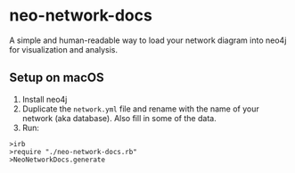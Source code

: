 # neo-network-docs

A simple and human-readable way to load your network diagram into neo4j for visualization and analysis.

## Setup on macOS

1. Install neo4j
2. Duplicate the `network.yml` file and rename with the name of your network (aka database). Also fill in some of the data.
3. Run:

```
>irb
>require "./neo-network-docs.rb"
>NeoNetworkDocs.generate
```
